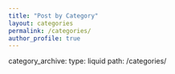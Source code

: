 ```yaml
---
title: "Post by Category"
layout: categories
permalink: /categories/
author_profile: true
---
```


category_archive:
  type: liquid
  path: /categories/
